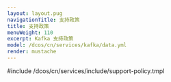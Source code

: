 ```yaml
---
layout: layout.pug
navigationTitle: 支持政策
title: 支持政策
menuWeight: 110
excerpt: Kafka 支持政策
model: /dcos/cn/services/kafka/data.yml
render: mustache
---
```


#include /dcos/cn/services/include/support-policy.tmpl
